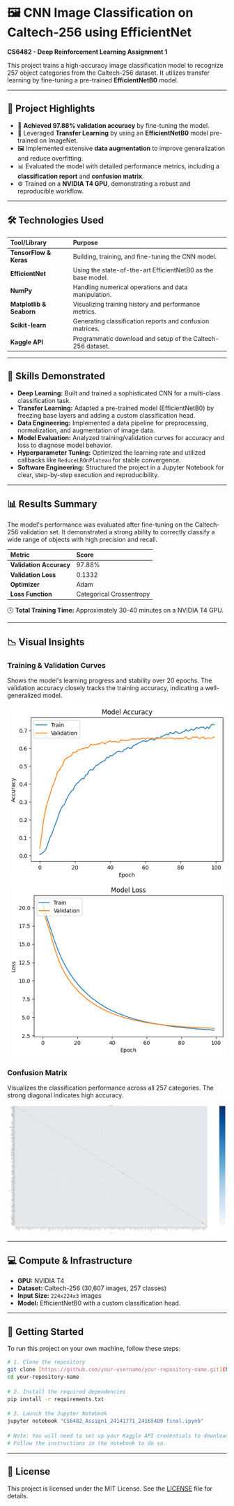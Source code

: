 # 🖼️ CNN Image Classification on Caltech-256 using EfficientNet

**CS6482 - Deep Reinforcement Learning Assignment 1**

This project trains a high-accuracy image classification model to recognize 257 object categories from the Caltech-256 dataset. It utilizes transfer learning by fine-tuning a pre-trained **EfficientNetB0** model.

---

## 🚀 Project Highlights

-   🎯 **Achieved 97.88% validation accuracy** by fine-tuning the model.
-   🧠 Leveraged **Transfer Learning** by using an **EfficientNetB0** model pre-trained on ImageNet.
-   🖼️ Implemented extensive **data augmentation** to improve generalization and reduce overfitting.
-   📊 Evaluated the model with detailed performance metrics, including a **classification report** and **confusion matrix**.
-   ⚙️ Trained on a **NVIDIA T4 GPU**, demonstrating a robust and reproducible workflow.

---

## 🛠️ Technologies Used

| Tool/Library        | Purpose                                                 |
| :------------------ | :------------------------------------------------------ |
| **TensorFlow & Keras** | Building, training, and fine-tuning the CNN model.      |
| **EfficientNet** | Using the state-of-the-art EfficientNetB0 as the base model. |
| **NumPy** | Handling numerical operations and data manipulation.    |
| **Matplotlib & Seaborn**| Visualizing training history and performance metrics.   |
| **Scikit-learn** | Generating classification reports and confusion matrices. |
| **Kaggle API** | Programmatic download and setup of the Caltech-256 dataset. |

---

## 🧠 Skills Demonstrated

-   **Deep Learning:** Built and trained a sophisticated CNN for a multi-class classification task.
-   **Transfer Learning:** Adapted a pre-trained model (EfficientNetB0) by freezing base layers and adding a custom classification head.
-   **Data Engineering:** Implemented a data pipeline for preprocessing, normalization, and augmentation of image data.
-   **Model Evaluation:** Analyzed training/validation curves for accuracy and loss to diagnose model behavior.
-   **Hyperparameter Tuning:** Optimized the learning rate and utilized callbacks like `ReduceLROnPlateau` for stable convergence.
-   **Software Engineering:** Structured the project in a Jupyter Notebook for clear, step-by-step execution and reproducibility.

---

## 📊 Results Summary

The model's performance was evaluated after fine-tuning on the Caltech-256 validation set. It demonstrated a strong ability to correctly classify a wide range of objects with high precision and recall.

| Metric                | Score                  |
| :-------------------- | :--------------------- |
| **Validation Accuracy** | 97.88%                 |
| **Validation Loss** | 0.1332                 |
| **Optimizer** | Adam                   |
| **Loss Function** | Categorical Crossentropy |

🕒 **Total Training Time:** Approximately 30-40 minutes on a NVIDIA T4 GPU.

---

## 📉 Visual Insights

### Training & Validation Curves
Shows the model's learning progress and stability over 20 epochs. The validation accuracy closely tracks the training accuracy, indicating a well-generalized model.

![Accuracy Curve](./accuracy.png)
![Loss Curve](./loss.png)

### Confusion Matrix
Visualizes the classification performance across all 257 categories. The strong diagonal indicates high accuracy.

![Confusion Matrix](./confusion_matrix.png)

---

## 💻 Compute & Infrastructure

-   **GPU:** NVIDIA T4
-   **Dataset:** Caltech-256 (30,607 images, 257 classes)
-   **Input Size:** `224x224x3` images
-   **Model:** EfficientNetB0 with a custom classification head.

---

## 🔧 Getting Started

To run this project on your own machine, follow these steps:

```bash
# 1. Clone the repository
git clone [https://github.com/your-username/your-repository-name.git](https://github.com/your-username/your-repository-name.git)
cd your-repository-name

# 2. Install the required dependencies
pip install -r requirements.txt

# 3. Launch the Jupyter Notebook
jupyter notebook "CS6482_Assign1_24141771_24165409 final.ipynb"

# Note: You will need to set up your Kaggle API credentials to download the dataset.
# Follow the instructions in the notebook to do so.
```

---

## 📄 License

This project is licensed under the MIT License. See the [LICENSE](LICENSE) file for details.